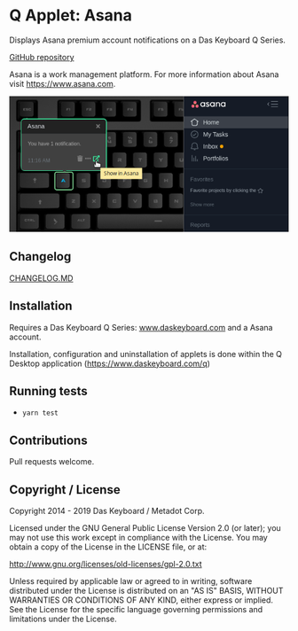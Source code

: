 # Q Applet: Asana

Displays Asana premium account notifications on a Das Keyboard Q Series.

[GitHub repository](https://github.com/daskeyboard/daskeyboard-applet--asana)

Asana is a work management platform.
For more information about Asana visit <https://www.asana.com>.

![Asana applet on a Das Keyboard Q](assets/image.png "Das Keyboard Asana applet")

## Changelog

[CHANGELOG.MD](CHANGELOG.md)

## Installation

Requires a Das Keyboard Q Series: www.daskeyboard.com and a Asana account.

Installation, configuration and uninstallation of applets is done within
the Q Desktop application (https://www.daskeyboard.com/q)

## Running tests

- `yarn test`

## Contributions

Pull requests welcome.

## Copyright / License

Copyright 2014 - 2019 Das Keyboard / Metadot Corp.

Licensed under the GNU General Public License Version 2.0 (or later);
you may not use this work except in compliance with the License.
You may obtain a copy of the License in the LICENSE file, or at:

   http://www.gnu.org/licenses/old-licenses/gpl-2.0.txt

Unless required by applicable law or agreed to in writing, software
distributed under the License is distributed on an "AS IS" BASIS,
WITHOUT WARRANTIES OR CONDITIONS OF ANY KIND, either express or implied.
See the License for the specific language governing permissions and
limitations under the License.
